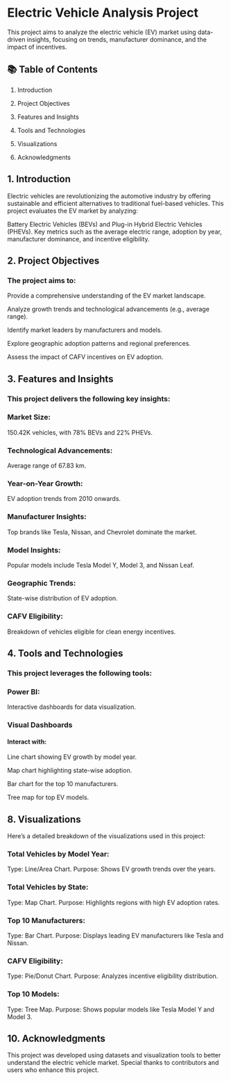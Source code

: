 # Electric Vehicle Analysis Project
This project aims to analyze the electric vehicle (EV) market using data-driven insights, focusing on trends, manufacturer dominance, and the impact of incentives. 

## 📚 Table of Contents
1) Introduction

2) Project Objectives

3) Features and Insights

4) Tools and Technologies

5) Visualizations

6) Acknowledgments

## 1. Introduction
Electric vehicles are revolutionizing the automotive industry by offering sustainable and efficient alternatives to traditional fuel-based vehicles. This project evaluates the EV market by analyzing:

Battery Electric Vehicles (BEVs) and Plug-in Hybrid Electric Vehicles (PHEVs).
Key metrics such as the average electric range, adoption by year, manufacturer dominance, and incentive eligibility.

## 2. Project Objectives
### The project aims to:

Provide a comprehensive understanding of the EV market landscape.

Analyze growth trends and technological advancements (e.g., average range).

Identify market leaders by manufacturers and models.

Explore geographic adoption patterns and regional preferences.

Assess the impact of CAFV incentives on EV adoption.

## 3. Features and Insights
### This project delivers the following key insights:

### Market Size: 
150.42K vehicles, with 78% BEVs and 22% PHEVs.

### Technological Advancements: 
Average range of 67.83 km.

### Year-on-Year Growth:
EV adoption trends from 2010 onwards.

### Manufacturer Insights:
Top brands like Tesla, Nissan, and Chevrolet dominate the market.

### Model Insights:
Popular models include Tesla Model Y, Model 3, and Nissan Leaf.

### Geographic Trends:
State-wise distribution of EV adoption.

### CAFV Eligibility:
Breakdown of vehicles eligible for clean energy incentives.

## 4. Tools and Technologies
### This project leverages the following tools:

### Power BI:
Interactive dashboards for data visualization.

### Visual Dashboards
#### Interact with:

Line chart showing EV growth by model year.

Map chart highlighting state-wise adoption.

Bar chart for the top 10 manufacturers.

Tree map for top EV models.

## 8. Visualizations
Here’s a detailed breakdown of the visualizations used in this project:

### Total Vehicles by Model Year:
Type: Line/Area Chart.
Purpose: Shows EV growth trends over the years.

### Total Vehicles by State:
Type: Map Chart.
Purpose: Highlights regions with high EV adoption rates.

### Top 10 Manufacturers:
Type: Bar Chart.
Purpose: Displays leading EV manufacturers like Tesla and Nissan.

### CAFV Eligibility:
Type: Pie/Donut Chart.
Purpose: Analyzes incentive eligibility distribution.

### Top 10 Models:
Type: Tree Map.
Purpose: Shows popular models like Tesla Model Y and Model 3.

## 10. Acknowledgments
This project was developed using datasets and visualization tools to better understand the electric vehicle market. Special thanks to contributors and users who enhance this project.
